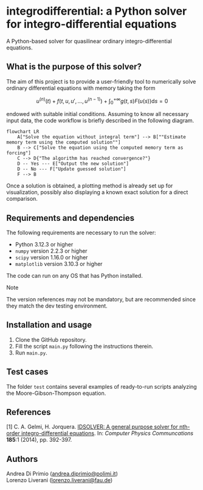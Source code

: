 # integrodifferential: a Python solver for integro-differential equations
A Python-based solver for quasilinear ordinary integro-differential equations.
## What is the purpose of this solver?
The aim of this project is to provide a user-friendly tool to numerically solve ordinary differential equations with memory taking the form

$$u^{(n)}(t) + f(t, u, u', ..., u^{(n-1)}) + \int_0^{+\infty} g(t,s)F(u(s)) \mathrm{d} s = 0$$

endowed with suitable initial conditions. Assuming to know all necessary input data, the code workflow is briefly described in the following diagram. 
```mermaid
flowchart LR
    A["Solve the equation without integral term"] --> B[""Estimate memory term using the computed solution""]
    B --> C["Solve the equation using the computed memory term as forcing"]
    C --> D{"The algorithm has reached convergence?"}
    D -- Yes --- E["Output the new solution"]
    D -- No --- F["Update guessed solution"]
    F --> B
```
Once a solution is obtained, a plotting method is already set up for visualization, possibly also displaying a known exact solution for a direct comparison.
## Requirements and dependencies
The following requirements are necessary to run the solver:
- Python 3.12.3 or higher
- `numpy` version 2.2.3 or higher
- `scipy` version 1.16.0 or higher
- `matplotlib` version 3.10.3 or higher

The code can run on any OS that has Python installed.
> [!NOTE]
> The version references may not be mandatory, but are recommended since they match the dev testing environment.
## Installation and usage
1. Clone the GitHub repository.
2. Fill the script `main.py` following the instructions therein.
3. Run `main.py`.
## Test cases
The folder `test` contains several examples of ready-to-run scripts analyzing the Moore-Gibson-Thompson equation.
## References
[1] C. A. Gelmi, H. Jorquera. [IDSOLVER: A general purpose solver for 
nth-order integro-differential equations](https://doi.org/10.1016/j.cpc.2013.09.008). In: *Computer Physics Communcations* **185**:1 (2014), pp. 392-397.
## Authors
Andrea Di Primio (andrea.diprimio@polimi.it)  
Lorenzo Liverani (lorenzo.liverani@fau.de)

